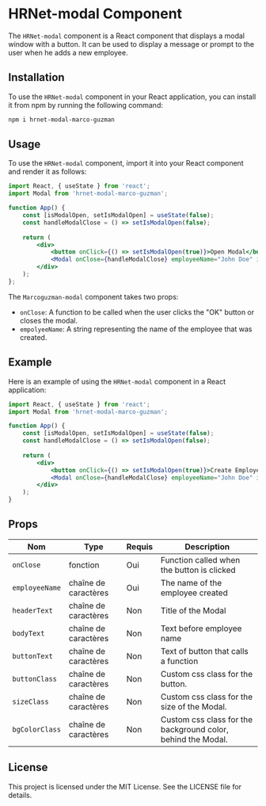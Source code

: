 # HRNet-modal Component
The `HRNet-modal`  component is a React component that displays a modal window with a button. It can be used to display a message or prompt to the user when he adds a new employee.

## Installation
To use the `HRNet-modal` component in your React application, you can install it from npm by running the following command:

```` bash
npm i hrnet-modal-marco-guzman
````
## Usage
To use the `HRNet-modal` component, import it into your React component and render it as follows:

````jsx
import React, { useState } from 'react';
import Modal from 'hrnet-modal-marco-guzman';

function App() {
    const [isModalOpen, setIsModalOpen] = useState(false);
    const handleModalClose = () => setIsModalOpen(false);
    
    return (
        <div>
            <button onClick={() => setIsModalOpen(true)}>Open Modal</button>
            <Modal onClose={handleModalClose} employeeName="John Doe" isOpen={isModalOpen} />
        </div>
    );
};
````
The `Marcoguzman-modal` component takes two props:

- `onClose`: A function to be called when the user clicks the "OK" button or closes the modal.
- `empolyeeName`: A string representing the name of the employee that was created.
## Example
Here is an example of using the `HRNet-modal` component in a React application:

````jsx
import React, { useState } from 'react';
import Modal from 'hrnet-modal-marco-guzman';

function App() {
    const [isModalOpen, setIsModalOpen] = useState(false);
    const handleModalClose = () => setIsModalOpen(false);
    
    return (
        <div>
            <button onClick={() => setIsModalOpen(true)}>Create Employee</button>
            <Modal onClose={handleModalClose} employeeName="John Doe" isOpen={isModalOpen} />
        </div>
    );
}
````

## Props

| Nom            | Type     | Requis | Description                                                  |
|----------------|----------|--------|--------------------------------------------------------------|
| `onClose`      | fonction | Oui    | Function called when the button is clicked                  |
| `employeeName` | chaîne de caractères| Oui    | The name of the employee created                             |
| `headerText`   | chaîne de caractères| Non    | Title of the Modal                                           |
| `bodyText`     | chaîne de caractères| Non    | Text before employee name                                    |
| `buttonText`   | chaîne de caractères| Non    | Text of button that calls a function                         |
| `buttonClass`  | chaîne de caractères| Non    | Custom css class for the button.                             |
| `sizeClass`    | chaîne de caractères| Non    | Custom css class for the size of the Modal.                  |
| `bgColorClass` | chaîne de caractères| Non    | Custom css class for the background color, behind the Modal. |

## License
This project is licensed under the MIT License. See the LICENSE file for details.
